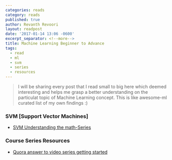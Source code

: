 ```yaml
---
categories: reads
category: reads
published: true
author: Revanth Revoori
layout: readpost
date: '2017-01-14 13:06 -0600'
excerpt_separator: <!--more-->
title: Machine Learning Beginner to Advance
tags:
  - read
  - ml
  - svm
  - series
  - resources
---
```

> I will be sharing every post that I read small to big here which deemed interesting and helps me grasp a better understanding on the particulat topic of Machine Learning concept.
This is like awesome-ml curated list of my own findings :)

### SVM [Support Vector Machines]

- <a class="embedly-card" href="http://www.svm-tutorial.com/2016/09/convex-functions/">SVM Understanding the math-Series  <i class="fa fa-external-link"></i></a>

### Course Series Resources
- <a class="embedly-card" href="https://www.quora.com/What-is-the-best-MOOC-to-get-started-in-Machine-Learning/answer/Xavier-Amatriain?srid=3cks">Quora answer to video series getting started  <i class="fa fa-external-link"></i></a>

